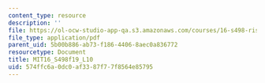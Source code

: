```yaml
---
content_type: resource
description: ''
file: https://ol-ocw-studio-app-qa.s3.amazonaws.com/courses/16-s498-risk-aware-and-robust-nonlinear-planning-fall-2019/574ffc6a0dc0af3387f77f8564e85795_MIT16_S498f19_L10.pdf
file_type: application/pdf
parent_uid: 5b00b886-ab73-f186-4406-8aec0a836772
resourcetype: Document
title: MIT16_S498f19_L10
uid: 574ffc6a-0dc0-af33-87f7-7f8564e85795
---
```

